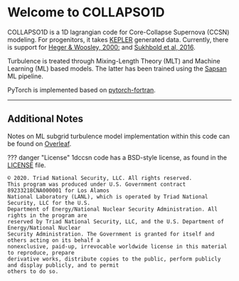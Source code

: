 # Welcome to COLLAPSO1D

COLLAPSO1D is a 1D lagrangian code for Core-Collapse Supernova (CCSN) modeling. For progenitors, it takes [KEPLER](https://2sn.org/kepler/doc/Introduction.html) generated data. Currently, there is support for [Heger & Woosley, 2000:](https://2sn.org/stellarevolution/) and [Sukhbold et al, 2016](https://arxiv.org/abs/1510.04643).

Turbulence is treated through Mixing-Length Theory (MLT) and Machine Learning (ML) based models. The latter has been trained using the [Sapsan](https://github.com/pikarpov-LANL/Sapsan) ML pipeline.

PyTorch is implemented based on [pytorch-fortran](https://github.com/alexeedm/pytorch-fortran).

---


## Additional Notes

Notes on ML subgrid turbulence model implementation within this code can be found on [Overleaf](https://www.overleaf.com/read/pgsnmxgdjkrq).


??? danger "License"
    1dccsn code has a BSD-style license, as found in the [LICENSE](https://github.com/pikarpov-LANL/1dccsn/blob/master/LICENSE) file.

    © 2020. Triad National Security, LLC. All rights reserved.
    This program was produced under U.S. Government contract 89233218CNA000001 for Los Alamos
    National Laboratory (LANL), which is operated by Triad National Security, LLC for the U.S.
    Department of Energy/National Nuclear Security Administration. All rights in the program are
    reserved by Triad National Security, LLC, and the U.S. Department of Energy/National Nuclear
    Security Administration. The Government is granted for itself and others acting on its behalf a
    nonexclusive, paid-up, irrevocable worldwide license in this material to reproduce, prepare
    derivative works, distribute copies to the public, perform publicly and display publicly, and to permit
    others to do so.

